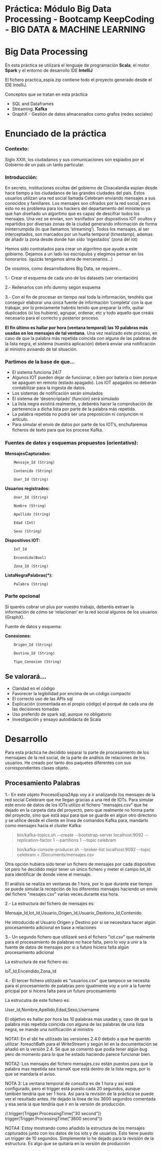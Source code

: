 # Práctica: Módulo Big Data Processing - Bootcamp KeepCoding - BIG DATA & MACHINE LEARNING

# Big Data Processing

En esta práctica se utilizará el lenguaje de programación **Scala**, el motor **Spark** y el entorno de desarrollo IDE **IntelliJ** 

El fichero practica_espia.zip contiene todo el proyecto generado desde el IDE IntelliJ.

Conceptos que se tratan en esta práctica

- SQL and Dataframes
- Streaming. **Kafka**
- GraphX - Gestión de datos almacenados como grafos (redes sociales)


# Enunciado de la práctica

### Contexto:
Siglo XXIII, los ciudadanos y sus comunicaciones son espiados por el Gobierno de un país un tanto particular.

### Introducción:

En secreto, instituciones ocultas del gobierno de Cloacalandia espían desde hace tiempo a los ciudadanos de las grandes ciudades del país. Estos usuarios utilizan una red social llamada Celebram enviando mensajes a sus conocidos y familiares. Los mensajes son cifrados por la red social, pero esto no es problema para los hackers del departamento del ministerio ya que han diseñado un algoritmo que es capaz de descifrar todos los mensajes. Una vez se envían, son ‘esnifados’ por dispositivos IOT ocultos y repartidos por diversas zonas de la ciudad generando información de forma ininterrumpida (lo que llamamos ‘streaming’). Todos los mensajes, al ser interceptados, son marcados por un huella temporal (timestamp), ademas de añadir la zona desde donde han sido ‘ingestados’ (zona del iot)

Hemos sido contratados para crear un algoritmo que ayude a este gobierno. Dejamos a un lado los escrúpulos y elegimos pensar en los honorarios. (quizás tengamos alma de mercenarios…)

De vosotros, como desarrolladores Big Data, se requiere…


1.- Crear el esquema de cada uno de los datasets (ver orientación)

2.- Rellenarlos con info dummy según esquema

3.- Con el ﬁn de procesar en tiempo real toda la información, tendréis que conseguir elaborar una única fuente de información ‘completa’ con la que trabajar, por lo previamente habréis tenido que preparar la info, quitar duplicados (si los hubiere), agrupar, ordenar, etc y todo aquello que creáis necesario para el correcto y posterior proceso.

**El ﬁn último es hallar por hora (ventana temporal) las 10 palabras más usadas en los mensajes de tal ventana.** Una vez realizado este proceso, en caso de que la palabra más repetida coincida con alguna de las palabras de la lista negra, el sistema (nuestra aplicación) deberá enviar una notiﬁcación al ministro avisando de tal situación.


### Partimos de la base de que…
- El sistema funciona 24/7
- Algunos IOT pueden dejar de funcionar, o bien por batería o bien porque se apaguen en remoto (estado apagado). Los IOT apagados no deberán contabilizar para la ingesta de datos.
- Los sistemas de notiﬁcación serán simulados
- El sistema de ‘desencriptado’ (función) será simulado
- La lista negra existirá realmente, y deberéis hacer la comprobación de pertenencia a dicha lista por parte de la palabra más repetida.
- La palabra repetida no podrá ser una preposición ni conjunción ni artículo.
- Para simular el envío de datos por parte de los IOT’s, enchufaremos ﬁcheros de texto para que los procese Kafka.

### Fuentes de datos y esquemas propuestos (orientativo):

 **MensajesCapturados:** 
 
        Mensaje_Id (String)
        
        Contenido (String)
        
        User_Id (String)
        
 **Usuarios registrados:**
 
        User_Id (String)
        
        Nombre (String)
        
        Apellido (String)
        
        Edad (Int)
        
        Sexo (String)

**Dispositivos IOT:** 

        IoT_Id
        
        Encendido(Bool)
        
        Zona_Id (String)
        
 **ListaNegraPalabras(*):** 
 
        Palabra (String)
        
        
### Parte opcional


Si queréis cobrar un plus por vuestro trabajo, deberéis extraer la información de cómo se ‘relacionan’ en la red social algunos de los usuarios (GraphX).

Fuente de datos y esquema: 

**Conexiones:** 
 
        Origen_Id (String)
        
        Destino_Id (String)
        
        Tipo_Conexion (String)

   
## Se valorará...

- Claridad en el código
- Favorecer la legibilidad por encima de un código compacto
- El correcto uso de las APIs sql
- Explicación (comentada en el propio código) el porqué de cada una de las decisiones tomadas
- Uso preferido de spark sql, aunque no obligatorio 
- Investigación y ensayo autodidacta de Scala

        
# Desarrollo

Para esta práctica he decidido separar la parte de procesamiento de los mensajaes de la red social, de la parte de análisis de relaciones de los usuarios. He creado por tanto dos paquetes diferentes con sus correspondientes clases objeto.

## Procesamiento Palabras

1.- En este objeto ProcesoEspia2App voy a ir analizando los mensajes de la red social Celebram que me llegan gracias a una red de IOTs. Para simular este envío de datos de los IOTs utilizo el fichero "mensajes.csv" que he dejado en la carpeta data del proyecto, pero que realmente no forma parte del proyecto, sino que está aquí para que se guarde en algún otro directorio y se utilice desde el cliente en linea de comandos Kafka para, mandarlo como mensajes hacia
el cluster Kafka:

  > bin/kafka-topics.sh --create --bootstrap-server localhost:9092 --replication-factor 1 --partitions 1 --topic celebram
  
  > bin/kafka-console-producer.sh --broker-list localhost:9092 --topic celebram < /Documents/mensajes.csv

Otra opción hubiera sido tener un fichero de mensajes por cada dispositivo iot pero he decidido mejor tener un único fichero y meter el campo Iot_Id para identificar de donde viene el mensaje.

El análisis se realiza en ventanas de 1 hora, por lo que durante ese tiempo se puede simular.la recepción de los diferentes mensajes haciendo un envío del fichero "mesajes.csv" varias veces.durante esa hora.


  2.- La estructura del fichero de mensajes es:
  
  Mensaje_Id,Iot_Id,Usuario_Origen_Id,Usuario_Destiono_Id,Contenido

  He introducido el Usuario Origen y Destino por si se necesitara hacer algún procesamiento adicional en base a relaciones

  3.- Un segundo fichero que utilizaré será el fichero "iot.csv" que realmente para el procesamiento de palabras no hace falta, pero lo voy a unir a la fuente de datos de mensajes por si a futuro hiciera falta algún procesamiento adicional

La estructura de ese fichero es:

IoT_Id,Encendido,Zona_Id

  4.- El tercer fichero utilizado es "usuarios.csv" que tampoco se necesita para el procesamiento de palabras pero
  igualmente voy a unir a la fuente pricipal por si hicera falta para un futuro procesamiento
  
  La estrucutra de este fichero es:
  
  User_Id,Nombre,Apellido,Edad,Sexo,Username


El objetivo es hallar por hora las 10 palabras mas usadas y, caso de que la palabra más repetida coincida con alguna de las palabras de una lista negra, se mande una notificación al ministro


NOTA1: En el sbt he utilizado las versiones 2.4.0 debido a que he querido utilizar .foreachBath para el WriteStream y según leí en la documentación se añadió en la versión 2.4. Sé que se comentó que podía tener algún bug pero de momento para lo que he estado haciendo parece funcionar bien.

NOTA2: Los mensajes del fichero mensajes.csv están puestos para que la palabra mas repetida sea tramaX que está dentro
de la lista negra, por lo que se mandaría el aviso.

NOTA 3: La ventana temporal de consulta es de 1 hora y así está configurado, pero el trigger está puesto cada 20 segundos, aunque también tendría que ser 1 hora. Así para la revisión de la práctica se puede ver el resultado antes. He dejado la línea de los 3600 segundos comentada y esa sería la que tendría que ir en la versión de producción.

  //.trigger(Trigger.ProcessingTime("30 second"))
  trigger(Trigger.ProcessingTime("3600 second"))

NOTA4: Estoy mostrando como añadido la estructura de los mensajes capturados junto con los datos de los iots y de usuarios.
Esto tiene puesto un trigger de 10 segundos. Simplemente lo he dejado para la revisión de la estructura. Es algo que se quitaría en la versión de producción

